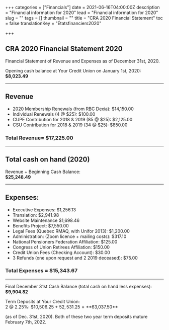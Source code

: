 +++
categories = ["Financials"]
date = 2021-06-16T04:00:00Z
description = "Financial information for 2020"
lead = "Financial information for 2020"
slug = ""
tags = []
thumbnail = ""
title = "CRA 2020 Financial Statement"
toc = false
translationKey = "Étatsfinanciers2020"


+++

## CRA 2020 Financial Statement 2020

Financial Statement of Revenue and Expenses as of December 31st, 2020.

Opening cash balance at Your Credit Union on January 1st, 2020:  
**$8,023.49**

----

## Revenue



- 2020 Membership Renewals (from RBC Dexia): $14,150.00
- Individual Renewals  (4 @ $25): $100.00
- CUPE Contribution for 2018 & 2019 (85 @ $25): $2,125.00
- CSU Contribution for 2018 & 2019 (34 @ $25): $850.00

### Total Revenue= $17,225.00

----

## Total cash on hand (2020)

Revenue + Beginning Cash Balance:  
**$25,248.49**

----

## Expenses:


- Executive Expenses: $1,256.13
- Translation: $2,941.98
- Website Maintenance $1,698.46
- Benefits Project: $7,550.00
- Legal Fees (Quebec RMAQ, with Unifor 2013): $1,200.00
- Administration: (Zoom licence + mailing costs): $317.10
- National Pensioners Federation Affiliation: $125.00
- Congress of Union Retirees Affiliation: $150.00
- Credit Union Fees (Checking Account): $30.00
- 3 Refunds (one upon request and 2 2019 deceased): $75.00

### Total Expenses = $15,343.67

----

Final December 31st Cash Balance (total cash on hand less expenses):  
**$9,904.82**

Term Deposits at Your Credit Union:  
2 @ 2.25%: $10,506.25 + $52,531.25 =  
**$63,037.50**

(as of Dec. 31st, 2020). Both of these two year term deposits mature February 7th, 2022.
